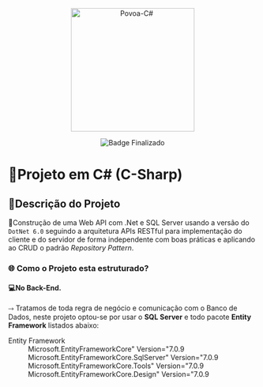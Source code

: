 <div align="center">
  <img align="center" alt="Povoa-C#" height="250" width="250" src="https://cdn.jsdelivr.net/gh/devicons/devicon@latest/icons/csharp/csharp-original.svg">

  ![Badge Finalizado](http://img.shields.io/static/v1?label=STATUS&message=%20Desenvolvimento&color=GREEN&style=for-the-badge)
</div>



# :bookmark_tabs:Projeto em C# (C-Sharp)



##  :memo:Descrição do Projeto

:dart:Construção de uma Web API com .Net e SQL Server usando a versão do  <code>DotNet 6.0</code> seguindo a  arquitetura APIs RESTful para implementação do cliente e do servidor de forma independente com boas práticas e aplicando ao CRUD o padrão _Repository Pattern_.

  

### :globe_with_meridians: Como o Projeto esta estruturado?

#### :computer:No Back-End.

&#10513; Tratamos de toda regra de negócio e comunicação com o Banco de Dados, neste projeto optou-se por usar o <strong>SQL Server</strong> e todo pacote <strong>Entity Framework</strong> listados abaixo:

<dl>
    <dt>Entity Framework</dt>
    <dd>Microsoft.EntityFrameworkCore" Version="7.0.9</dd>
    <dd>Microsoft.EntityFrameworkCore.SqlServer" Version="7.0.9</dd>
    <dd>Microsoft.EntityFrameworkCore.Tools" Version="7.0.9</dd>
    <dd>Microsoft.EntityFrameworkCore.Design" Version="7.0.9</dd>
</dl>
